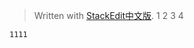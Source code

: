 


> Written with [StackEdit中文版](https://stackedit.cn/).
1
2
3
4
```
1111
```
<!--stackedit_data:
eyJoaXN0b3J5IjpbLTk4MDAyMTQ2OV19
-->
